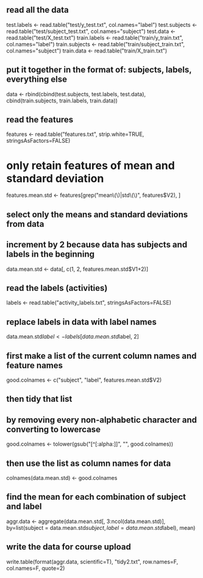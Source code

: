 
## read all the data
test.labels <- read.table("test/y_test.txt", col.names="label")
test.subjects <- read.table("test/subject_test.txt", col.names="subject")
test.data <- read.table("test/X_test.txt")
train.labels <- read.table("train/y_train.txt", col.names="label")
train.subjects <- read.table("train/subject_train.txt", col.names="subject")
train.data <- read.table("train/X_train.txt")

## put it together in the format of: subjects, labels, everything else
data <- rbind(cbind(test.subjects, test.labels, test.data),
              cbind(train.subjects, train.labels, train.data))


## read the features
features <- read.table("features.txt", strip.white=TRUE, stringsAsFactors=FALSE)

# only retain features of mean and standard deviation
features.mean.std <- features[grep("mean\\(\\)|std\\(\\)", features$V2), ]

## select only the means and standard deviations from data
## increment by 2 because data has subjects and labels in the beginning
data.mean.std <- data[, c(1, 2, features.mean.std$V1+2)]


## read the labels (activities)
labels <- read.table("activity_labels.txt", stringsAsFactors=FALSE)

## replace labels in data with label names
data.mean.std$label <- labels[data.mean.std$label, 2]


## first make a list of the current column names and feature names
good.colnames <- c("subject", "label", features.mean.std$V2)

## then tidy that list
## by removing every non-alphabetic character and converting to lowercase
good.colnames <- tolower(gsub("[^[:alpha:]]", "", good.colnames))

## then use the list as column names for data
colnames(data.mean.std) <- good.colnames


## find the mean for each combination of subject and label
aggr.data <- aggregate(data.mean.std[, 3:ncol(data.mean.std)],
                       by=list(subject = data.mean.std$subject, 
                               label = data.mean.std$label),
                       mean)


## write the data for course upload
write.table(format(aggr.data, scientific=T), "tidy2.txt",
            row.names=F, col.names=F, quote=2)
